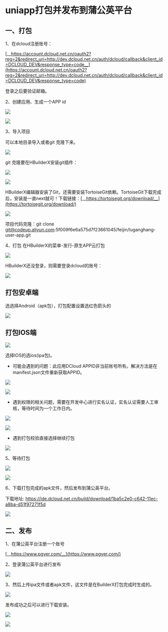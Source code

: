 # uniapp打包并发布到蒲公英平台
## 一、打包

1、在dcloud注册账号：

[__https://account.dcloud.net.cn/oauth2?reg=2&redirect_uri=http://dev.dcloud.net.cn/auth/dcloud/callback&client_id=DCLOUD_DEV&response_type=code__](https://account.dcloud.net.cn/oauth2?reg=2&redirect_uri=http://dev.dcloud.net.cn/auth/dcloud/callback&client_id=DCLOUD_DEV&response_type=code)

登录之后要验证邮箱。

2、创建应用、生成一个APP id

![](https://tcs-devops.aliyuncs.com/storage/112h98d48028574d3b8b2356ee902ca8568f?Signature=eyJhbGciOiJIUzI1NiIsInR5cCI6IkpXVCJ9.eyJBcHBJRCI6IjVlNzQ4MmQ2MjE1MjJiZDVjN2Y5YjMzNSIsIl9hcHBJZCI6IjVlNzQ4MmQ2MjE1MjJiZDVjN2Y5YjMzNSIsIl9vcmdhbml6YXRpb25JZCI6IiIsImV4cCI6MTY1MjUwMTY4NCwiaWF0IjoxNjUxODk2ODg0LCJyZXNvdXJjZSI6Ii9zdG9yYWdlLzExMmg5OGQ0ODAyODU3NGQzYjhiMjM1NmVlOTAyY2E4NTY4ZiJ9.h8QosIl8-A_MsSyz0ch2pOVhmhnK52QA0sv_wUZFd84&download=image.png "")

![](https://tcs-devops.aliyuncs.com/storage/112h7a70f40f7d8dd2cba88771d651a24603?Signature=eyJhbGciOiJIUzI1NiIsInR5cCI6IkpXVCJ9.eyJBcHBJRCI6IjVlNzQ4MmQ2MjE1MjJiZDVjN2Y5YjMzNSIsIl9hcHBJZCI6IjVlNzQ4MmQ2MjE1MjJiZDVjN2Y5YjMzNSIsIl9vcmdhbml6YXRpb25JZCI6IiIsImV4cCI6MTY1MjUwMTY4NCwiaWF0IjoxNjUxODk2ODg0LCJyZXNvdXJjZSI6Ii9zdG9yYWdlLzExMmg3YTcwZjQwZjdkOGRkMmNiYTg4NzcxZDY1MWEyNDYwMyJ9.SddWR2uGyej2StVa-ikwhAMCJfTjvfqrEfQLA5KgCK8&download=image.png "")

3、导入项目

可以本地目录导入或者git 克隆下来。

![](https://tcs-devops.aliyuncs.com/storage/112hb135725df6862d34cfce6c2e98140a1b?Signature=eyJhbGciOiJIUzI1NiIsInR5cCI6IkpXVCJ9.eyJBcHBJRCI6IjVlNzQ4MmQ2MjE1MjJiZDVjN2Y5YjMzNSIsIl9hcHBJZCI6IjVlNzQ4MmQ2MjE1MjJiZDVjN2Y5YjMzNSIsIl9vcmdhbml6YXRpb25JZCI6IiIsImV4cCI6MTY1MjUwMTY4NCwiaWF0IjoxNjUxODk2ODg0LCJyZXNvdXJjZSI6Ii9zdG9yYWdlLzExMmhiMTM1NzI1ZGY2ODYyZDM0Y2ZjZTZjMmU5ODE0MGExYiJ9.sRQc-UDnVbvfh5nGIsAtcu8KhTN8gSxBXMsiAzSylS4&download=image.png "")

git 克隆要在HBuilderX安装git插件：

![](https://tcs-devops.aliyuncs.com/storage/112h366cb74b2558460f93ac17ce8f29d189?Signature=eyJhbGciOiJIUzI1NiIsInR5cCI6IkpXVCJ9.eyJBcHBJRCI6IjVlNzQ4MmQ2MjE1MjJiZDVjN2Y5YjMzNSIsIl9hcHBJZCI6IjVlNzQ4MmQ2MjE1MjJiZDVjN2Y5YjMzNSIsIl9vcmdhbml6YXRpb25JZCI6IiIsImV4cCI6MTY1MjUwMTY4NCwiaWF0IjoxNjUxODk2ODg0LCJyZXNvdXJjZSI6Ii9zdG9yYWdlLzExMmgzNjZjYjc0YjI1NTg0NjBmOTNhYzE3Y2U4ZjI5ZDE4OSJ9.WEB_Y3jBAx56baueir1G9Pi3tyo_5j7x6g-GFHpICHc&download=image.png "")

![](https://tcs-devops.aliyuncs.com/storage/112hc96153ca275347a4efeb8336b6800b8b?Signature=eyJhbGciOiJIUzI1NiIsInR5cCI6IkpXVCJ9.eyJBcHBJRCI6IjVlNzQ4MmQ2MjE1MjJiZDVjN2Y5YjMzNSIsIl9hcHBJZCI6IjVlNzQ4MmQ2MjE1MjJiZDVjN2Y5YjMzNSIsIl9vcmdhbml6YXRpb25JZCI6IiIsImV4cCI6MTY1MjUwMTY4NCwiaWF0IjoxNjUxODk2ODg0LCJyZXNvdXJjZSI6Ii9zdG9yYWdlLzExMmhjOTYxNTNjYTI3NTM0N2E0ZWZlYjgzMzZiNjgwMGI4YiJ9.D8BpNDOUEOozrKIKnHqvM4kmUBObeaBUqi9FL2O-JLM&download=image.png "")

HBuilderX编辑器安装了Git，还需要安装TortoiseGit依赖。TortoiseGit下载完成后，安装是一直next就可！下载链接：[__https://tortoisegit.org/download/__](https://tortoisegit.org/download/)

![](https://tcs-devops.aliyuncs.com/storage/112h393873dce76daa6c94b04fd2f6575c68?Signature=eyJhbGciOiJIUzI1NiIsInR5cCI6IkpXVCJ9.eyJBcHBJRCI6IjVlNzQ4MmQ2MjE1MjJiZDVjN2Y5YjMzNSIsIl9hcHBJZCI6IjVlNzQ4MmQ2MjE1MjJiZDVjN2Y5YjMzNSIsIl9vcmdhbml6YXRpb25JZCI6IiIsImV4cCI6MTY1MjUwMTY4NCwiaWF0IjoxNjUxODk2ODg0LCJyZXNvdXJjZSI6Ii9zdG9yYWdlLzExMmgzOTM4NzNkY2U3NmRhYTZjOTRiMDRmZDJmNjU3NWM2OCJ9.84aaEh2K-80gLA8vAXneqfO7Qe4-c8vjQ5oABFHy77c&download=image.png "")



项目代码克隆：git clone git@codeup.aliyun.com:5f009f6e6a575d7f23661045/feijin/luganghang-user-app.git

4、打包 在HBuilderX的菜单-发行-原生APP云打包

![](https://tcs-devops.aliyuncs.com/storage/112hb03f35afa281f1f9b8a82252c2374ae7?Signature=eyJhbGciOiJIUzI1NiIsInR5cCI6IkpXVCJ9.eyJBcHBJRCI6IjVlNzQ4MmQ2MjE1MjJiZDVjN2Y5YjMzNSIsIl9hcHBJZCI6IjVlNzQ4MmQ2MjE1MjJiZDVjN2Y5YjMzNSIsIl9vcmdhbml6YXRpb25JZCI6IiIsImV4cCI6MTY1MjUwMTY4NCwiaWF0IjoxNjUxODk2ODg0LCJyZXNvdXJjZSI6Ii9zdG9yYWdlLzExMmhiMDNmMzVhZmEyODFmMWY5YjhhODIyNTJjMjM3NGFlNyJ9.NLiZzko75icXrsm4R7niVVdvJNcMYaFTEeuRQcuHx0E&download=image.png "")

HBuilderX还没登录，则需要登录dcloud的账号：

![](https://tcs-devops.aliyuncs.com/storage/112hf574345e5016455ad8f6b9fa27f527c4?Signature=eyJhbGciOiJIUzI1NiIsInR5cCI6IkpXVCJ9.eyJBcHBJRCI6IjVlNzQ4MmQ2MjE1MjJiZDVjN2Y5YjMzNSIsIl9hcHBJZCI6IjVlNzQ4MmQ2MjE1MjJiZDVjN2Y5YjMzNSIsIl9vcmdhbml6YXRpb25JZCI6IiIsImV4cCI6MTY1MjUwMTY4NCwiaWF0IjoxNjUxODk2ODg0LCJyZXNvdXJjZSI6Ii9zdG9yYWdlLzExMmhmNTc0MzQ1ZTUwMTY0NTVhZDhmNmI5ZmEyN2Y1MjdjNCJ9.QJXOGXxKYT0lytxNtabjq0Flc1MPtfHKH-scYuLhBDg&download=image.png "")

## 打包安卓端

选选择Android（apk包），打包配置设置选红色箭头的

![](https://tcs-devops.aliyuncs.com/storage/112h6290791e6af2fe126159e2e5b8a77b2a?Signature=eyJhbGciOiJIUzI1NiIsInR5cCI6IkpXVCJ9.eyJBcHBJRCI6IjVlNzQ4MmQ2MjE1MjJiZDVjN2Y5YjMzNSIsIl9hcHBJZCI6IjVlNzQ4MmQ2MjE1MjJiZDVjN2Y5YjMzNSIsIl9vcmdhbml6YXRpb25JZCI6IiIsImV4cCI6MTY1MjUwMTY4NCwiaWF0IjoxNjUxODk2ODg0LCJyZXNvdXJjZSI6Ii9zdG9yYWdlLzExMmg2MjkwNzkxZTZhZjJmZTEyNjE1OWUyZTViOGE3N2IyYSJ9.y84zB9wAh0E2TNeGnWcnU4-cZXi4EaQpxpYu-5iUauk&download=image.png "")

## 打包IOS端

![](https://tcs-devops.aliyuncs.com/storage/112h6c829400f4e531c10254894d5119ff02?Signature=eyJhbGciOiJIUzI1NiIsInR5cCI6IkpXVCJ9.eyJBcHBJRCI6IjVlNzQ4MmQ2MjE1MjJiZDVjN2Y5YjMzNSIsIl9hcHBJZCI6IjVlNzQ4MmQ2MjE1MjJiZDVjN2Y5YjMzNSIsIl9vcmdhbml6YXRpb25JZCI6IiIsImV4cCI6MTY1MjUwMTY4NCwiaWF0IjoxNjUxODk2ODg0LCJyZXNvdXJjZSI6Ii9zdG9yYWdlLzExMmg2YzgyOTQwMGY0ZTUzMWMxMDI1NDg5NGQ1MTE5ZmYwMiJ9.t3wcefDPfiE699FTRWWkPh7pS9EqcMO1UP_oRnz8XVs&download=image.png "")

选择IOS的选ios(ipa包)。



- 可能会遇到的问题：此应用DCloud APPID非当前账号所有。解决方法是在manifest.json文件重新获取APPID。

![](https://tcs-devops.aliyuncs.com/storage/112hc754f824e296e605d01f3ca480a0f1a2?Signature=eyJhbGciOiJIUzI1NiIsInR5cCI6IkpXVCJ9.eyJBcHBJRCI6IjVlNzQ4MmQ2MjE1MjJiZDVjN2Y5YjMzNSIsIl9hcHBJZCI6IjVlNzQ4MmQ2MjE1MjJiZDVjN2Y5YjMzNSIsIl9vcmdhbml6YXRpb25JZCI6IiIsImV4cCI6MTY1MjUwMTY4NCwiaWF0IjoxNjUxODk2ODg0LCJyZXNvdXJjZSI6Ii9zdG9yYWdlLzExMmhjNzU0ZjgyNGUyOTZlNjA1ZDAxZjNjYTQ4MGEwZjFhMiJ9.KdU3bcbJcL6hmN_xDbbIJKf9wDCvKcQKg4GbVAlJ2Gw&download=%E4%BC%81%E4%B8%9A%E5%BE%AE%E4%BF%A1%E6%88%AA%E5%9B%BE_16510578075793.png "")

![](https://tcs-devops.aliyuncs.com/storage/112h2e379a193702415d8c25ace147d726ef?Signature=eyJhbGciOiJIUzI1NiIsInR5cCI6IkpXVCJ9.eyJBcHBJRCI6IjVlNzQ4MmQ2MjE1MjJiZDVjN2Y5YjMzNSIsIl9hcHBJZCI6IjVlNzQ4MmQ2MjE1MjJiZDVjN2Y5YjMzNSIsIl9vcmdhbml6YXRpb25JZCI6IiIsImV4cCI6MTY1MjUwMTY4NCwiaWF0IjoxNjUxODk2ODg0LCJyZXNvdXJjZSI6Ii9zdG9yYWdlLzExMmgyZTM3OWExOTM3MDI0MTVkOGMyNWFjZTE0N2Q3MjZlZiJ9.N599qdjSOWiYa7QeeVMtX2okFWzXcngS-p4-m2Xlusw&download=image.png "")

- 遇到权限的相关问题，需要在开发中心进行实名认证，实名认证需要人工审核，等待时间为一个工作日内。

![](https://tcs-devops.aliyuncs.com/storage/112ha9563b02d8eaaad846776c2cab525752?Signature=eyJhbGciOiJIUzI1NiIsInR5cCI6IkpXVCJ9.eyJBcHBJRCI6IjVlNzQ4MmQ2MjE1MjJiZDVjN2Y5YjMzNSIsIl9hcHBJZCI6IjVlNzQ4MmQ2MjE1MjJiZDVjN2Y5YjMzNSIsIl9vcmdhbml6YXRpb25JZCI6IiIsImV4cCI6MTY1MjUwMTY4NCwiaWF0IjoxNjUxODk2ODg0LCJyZXNvdXJjZSI6Ii9zdG9yYWdlLzExMmhhOTU2M2IwMmQ4ZWFhYWQ4NDY3NzZjMmNhYjUyNTc1MiJ9.Yn96ZP4rDOeyTudmeO2L1sJTqZmjIypGWSY1mTNrPKY&download=%E4%BC%81%E4%B8%9A%E5%BE%AE%E4%BF%A1%E6%88%AA%E5%9B%BE_16510720158587.png "")

![](https://tcs-devops.aliyuncs.com/storage/112h7d556c8abb182fcf0000f4cf9df76fec?Signature=eyJhbGciOiJIUzI1NiIsInR5cCI6IkpXVCJ9.eyJBcHBJRCI6IjVlNzQ4MmQ2MjE1MjJiZDVjN2Y5YjMzNSIsIl9hcHBJZCI6IjVlNzQ4MmQ2MjE1MjJiZDVjN2Y5YjMzNSIsIl9vcmdhbml6YXRpb25JZCI6IiIsImV4cCI6MTY1MjUwMTY4NCwiaWF0IjoxNjUxODk2ODg0LCJyZXNvdXJjZSI6Ii9zdG9yYWdlLzExMmg3ZDU1NmM4YWJiMTgyZmNmMDAwMGY0Y2Y5ZGY3NmZlYyJ9.B1C_Pc2jP5MOuD7lb-QFlH5pHZ8pwYy1mjQUZ_8_rsA&download=%E4%BC%81%E4%B8%9A%E5%BE%AE%E4%BF%A1%E6%88%AA%E5%9B%BE_16510720547611.png "")

- 遇到打包校验直接选择继续打包

![](https://tcs-devops.aliyuncs.com/storage/112h89573fd942f0c17abc9c5911ecb09321?Signature=eyJhbGciOiJIUzI1NiIsInR5cCI6IkpXVCJ9.eyJBcHBJRCI6IjVlNzQ4MmQ2MjE1MjJiZDVjN2Y5YjMzNSIsIl9hcHBJZCI6IjVlNzQ4MmQ2MjE1MjJiZDVjN2Y5YjMzNSIsIl9vcmdhbml6YXRpb25JZCI6IiIsImV4cCI6MTY1MjUwMTY4NCwiaWF0IjoxNjUxODk2ODg0LCJyZXNvdXJjZSI6Ii9zdG9yYWdlLzExMmg4OTU3M2ZkOTQyZjBjMTdhYmM5YzU5MTFlY2IwOTMyMSJ9.N1NlCSxgm9kqmHOWxl4gxn2rMLO2XQeLQ-teMPQSUwg&download=image.png "")

5、等待打包

![](https://tcs-devops.aliyuncs.com/storage/112h01b677b016be3c9f5e98cc927fb00fd2?Signature=eyJhbGciOiJIUzI1NiIsInR5cCI6IkpXVCJ9.eyJBcHBJRCI6IjVlNzQ4MmQ2MjE1MjJiZDVjN2Y5YjMzNSIsIl9hcHBJZCI6IjVlNzQ4MmQ2MjE1MjJiZDVjN2Y5YjMzNSIsIl9vcmdhbml6YXRpb25JZCI6IiIsImV4cCI6MTY1MjUwMTY4NCwiaWF0IjoxNjUxODk2ODg0LCJyZXNvdXJjZSI6Ii9zdG9yYWdlLzExMmgwMWI2NzdiMDE2YmUzYzlmNWU5OGNjOTI3ZmIwMGZkMiJ9.I38bb_TGgqleXYGH38iAheQFfFv9UmteevPcOGgwpLU&download=image.png "")

![](https://tcs-devops.aliyuncs.com/storage/112hc5724a3efec8b989d296691405146fad?Signature=eyJhbGciOiJIUzI1NiIsInR5cCI6IkpXVCJ9.eyJBcHBJRCI6IjVlNzQ4MmQ2MjE1MjJiZDVjN2Y5YjMzNSIsIl9hcHBJZCI6IjVlNzQ4MmQ2MjE1MjJiZDVjN2Y5YjMzNSIsIl9vcmdhbml6YXRpb25JZCI6IiIsImV4cCI6MTY1MjUwMTY4NCwiaWF0IjoxNjUxODk2ODg0LCJyZXNvdXJjZSI6Ii9zdG9yYWdlLzExMmhjNTcyNGEzZWZlYzhiOTg5ZDI5NjY5MTQwNTE0NmZhZCJ9.EbdZQg0FJh57Q3YC2rFSHXAwap70-EFFD6oNJQ5MW-Y&download=image.png "")

6、下载打包完成的apk文件，然后发布到蒲公英平台。

下载地址: https://ide.dcloud.net.cn/build/download/1ba5c2e0-c642-11ec-a8ba-d51f97271f5d 

![](https://tcs-devops.aliyuncs.com/storage/112hb8d6411f5bf2023cdd6c20ebf0866d4e?Signature=eyJhbGciOiJIUzI1NiIsInR5cCI6IkpXVCJ9.eyJBcHBJRCI6IjVlNzQ4MmQ2MjE1MjJiZDVjN2Y5YjMzNSIsIl9hcHBJZCI6IjVlNzQ4MmQ2MjE1MjJiZDVjN2Y5YjMzNSIsIl9vcmdhbml6YXRpb25JZCI6IiIsImV4cCI6MTY1MjUwMTY4NCwiaWF0IjoxNjUxODk2ODg0LCJyZXNvdXJjZSI6Ii9zdG9yYWdlLzExMmhiOGQ2NDExZjViZjIwMjNjZGQ2YzIwZWJmMDg2NmQ0ZSJ9._AjRIKAZdnNBIJruonRlfifr9e5jRDt9-MtxIfXseTc&download=image.png "")

## 二、发布

1、在蒲公英平台注册一个账号

[__https://www.pgyer.com/__](https://www.pgyer.com/)

2、登录蒲公英平台进行发布

![](https://tcs-devops.aliyuncs.com/storage/112h023913c8d0041717b2c737b5f3b5a3d2?Signature=eyJhbGciOiJIUzI1NiIsInR5cCI6IkpXVCJ9.eyJBcHBJRCI6IjVlNzQ4MmQ2MjE1MjJiZDVjN2Y5YjMzNSIsIl9hcHBJZCI6IjVlNzQ4MmQ2MjE1MjJiZDVjN2Y5YjMzNSIsIl9vcmdhbml6YXRpb25JZCI6IiIsImV4cCI6MTY1MjUwMTY4NCwiaWF0IjoxNjUxODk2ODg0LCJyZXNvdXJjZSI6Ii9zdG9yYWdlLzExMmgwMjM5MTNjOGQwMDQxNzE3YjJjNzM3YjVmM2I1YTNkMiJ9.N_fuqNsiui-AIr3gAgbXYtP2_tok7z3QgaeyHlUHybQ&download=image.png "")

3、然后上传ipa文件或者apk文件，这文件是在BuilderX打包完成时生成的。

![](https://tcs-devops.aliyuncs.com/storage/112h0fd5ed3399e2036dd577de1920394f2e?Signature=eyJhbGciOiJIUzI1NiIsInR5cCI6IkpXVCJ9.eyJBcHBJRCI6IjVlNzQ4MmQ2MjE1MjJiZDVjN2Y5YjMzNSIsIl9hcHBJZCI6IjVlNzQ4MmQ2MjE1MjJiZDVjN2Y5YjMzNSIsIl9vcmdhbml6YXRpb25JZCI6IiIsImV4cCI6MTY1MjUwMTY4NCwiaWF0IjoxNjUxODk2ODg0LCJyZXNvdXJjZSI6Ii9zdG9yYWdlLzExMmgwZmQ1ZWQzMzk5ZTIwMzZkZDU3N2RlMTkyMDM5NGYyZSJ9.84Gj1m5Goo-HLIM7z9OtMHp65uVGRPpDvUej6bmVnUE&download=image.png "")

发布成功之后可以进行下载安装。

![](https://tcs-devops.aliyuncs.com/storage/112hea308d92c51def33fa9c2e48d2e3a037?Signature=eyJhbGciOiJIUzI1NiIsInR5cCI6IkpXVCJ9.eyJBcHBJRCI6IjVlNzQ4MmQ2MjE1MjJiZDVjN2Y5YjMzNSIsIl9hcHBJZCI6IjVlNzQ4MmQ2MjE1MjJiZDVjN2Y5YjMzNSIsIl9vcmdhbml6YXRpb25JZCI6IiIsImV4cCI6MTY1MjUwMTY4NCwiaWF0IjoxNjUxODk2ODg0LCJyZXNvdXJjZSI6Ii9zdG9yYWdlLzExMmhlYTMwOGQ5MmM1MWRlZjMzZmE5YzJlNDhkMmUzYTAzNyJ9.Ram7kyPMmwuj9mnDqj_3MSbcGAVC5CtQMQT99ANPl4Q&download=image.png "")

![](https://tcs-devops.aliyuncs.com/storage/112h41b1c64fa33d927a4322d97dc150eee4?Signature=eyJhbGciOiJIUzI1NiIsInR5cCI6IkpXVCJ9.eyJBcHBJRCI6IjVlNzQ4MmQ2MjE1MjJiZDVjN2Y5YjMzNSIsIl9hcHBJZCI6IjVlNzQ4MmQ2MjE1MjJiZDVjN2Y5YjMzNSIsIl9vcmdhbml6YXRpb25JZCI6IiIsImV4cCI6MTY1MjUwMTY4NCwiaWF0IjoxNjUxODk2ODg0LCJyZXNvdXJjZSI6Ii9zdG9yYWdlLzExMmg0MWIxYzY0ZmEzM2Q5MjdhNDMyMmQ5N2RjMTUwZWVlNCJ9.Mbu8fc-wqsCnD7lPqks2EJranDpG09ubqSJSJjBAeyw&download=QRCode_258.png "")







